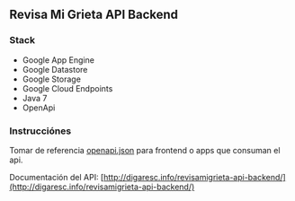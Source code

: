 ## Revisa Mi Grieta API Backend

### Stack
- Google App Engine
- Google Datastore
- Google Storage 
- Google Cloud Endpoints
- Java 7
- OpenApi

### Instrucciónes

Tomar de referencia [openapi.json](https://github.com/digaresc/revisamigrieta-api-backend/blob/master/openapi.json) para frontend o apps que consuman el api.

Documentación del API: [http://digaresc.info/revisamigrieta-api-backend/](http://digaresc.info/revisamigrieta-api-backend/)

